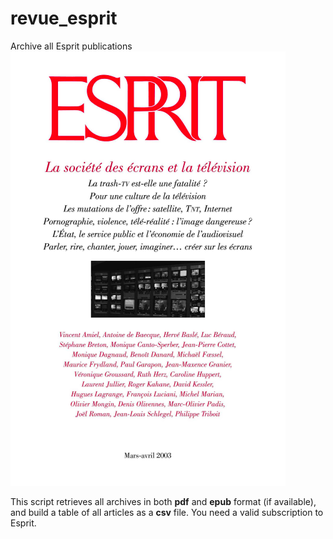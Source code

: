 # revue_esprit
Archive all Esprit publications
![alt text](cover.png "Revue Esprit")

This script retrieves all archives in both **pdf** and **epub** format (if available), and build a table of all articles as a **csv** file.
You need a valid subscription to Esprit.
